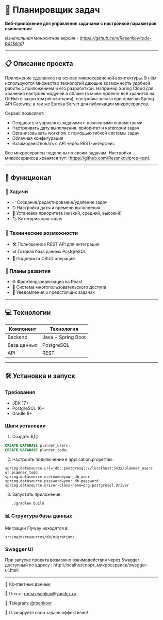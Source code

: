 # 📝 Планировщик задач

**Веб-приложение для управления задачами с настройкой параметров выполнения**

*Изначальная монолитная версия -  (https://github.com/Resenkov/todo-backend)*

---

## 📋 Описание проекта

Приложение сделанное на основе микросервисной архитектуры. В нём используются множество технологий дающие возможность удобной работы с приложением и его разработкой. Например Spring Cloud для хранения настроек модулей
в облаке (в моем проекте всё хранится на GitHub в закрытом репозитории), настройка шлюза при помощи Spring API Gateway, а так же Eureka Server для публикации микросервисов.

Сервис позволяет:
- Создавать и управлять задачами с различными параметрами
- Настраивать дату выполнения, приоритет и категории задач
- Организовывать workflow с помощью гибкой системы задач
- Облачная конфигурация
- Взаимодействовать с API через REST-интерфейс

Все микросервисы поделены по своим задачам. Настройки микросервисов хранятся тут: (https://github.com/Resenkov/prop-test).

---

## 🚀 Функционал

### 📌 Задачи
- ✅ Создание/редактирование/удаление задач
- ⏰ Настройка даты и времени выполнения
- 🔢 Установка приоритета (низкий, средний, высокий)
- 🏷️ Категоризация задач

### 🔧 Технические возможности
- 🛠️ Полноценное REST API для интеграции
- 📊 Готовая база данных PostgreSQL
- 🔄 Поддержка CRUD операций

### 🔮 Планы развития
- 🌐 Фронтенд-реализация на React
- 👥 Система многопользовательского доступа
- 🔔 Уведомления о предстоящих задачах

---

## 💻 Технологии

| Компонент       | Технология         |
|----------------|-------------------|
| Backend        | Java + Spring Boot |
| База данных    | PostgreSQL         |
| API            | REST               |

---

## 🛠️ Установка и запуск

### Требования
- JDK 17+
- PostgreSQL 16+
- Gradle 8+


### Шаги установки

1. Создать БД:
```sql
CREATE DATABASE planner_users;
CREATE DATABASE planner_todo;
```

2. Настроить подключение в application.properties:
```properties
spring.datasource.url=jdbc:postgresql://localhost:5432/planner_users or planner_todo
spring.datasource.username=your_db_user
spring.datasource.password=your_db_password
spring.datasource.driver-class-name=org.postgresql.Driver
```

3. Запустить приложение:
```
   ./gradlew build
```
### 📊 Структура базы данных

Миграции Flyway находятся в:
```
src/main/resources/db/migration/
```

### Swagger UI
При запуске проекта возможно взаимодействия через Swagger доступный по адресу : http://localhost:порт_микросервиса/swagger-ui.html

---
📌 Контактные данные

📧 Почта: roma.esenkov@yandex.ru

📱 Telegram: [@rsenkovr](https://t.me/rsenkovr)

🚀 Планируйте свои задачи эффективно!
